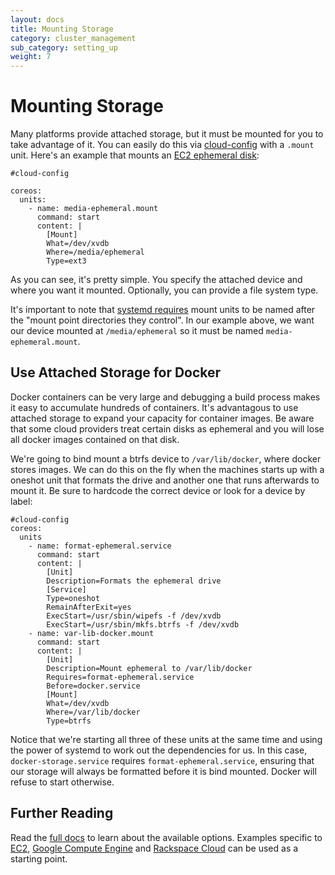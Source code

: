 ```yaml
---
layout: docs
title: Mounting Storage
category: cluster_management
sub_category: setting_up
weight: 7
---
```


# Mounting Storage

Many platforms provide attached storage, but it must be mounted for you to take advantage of it. You can easily do this via [cloud-config]({{site.url}}/docs/cluster-management/setup/cloudinit-cloud-config) with a `.mount` unit. Here's an example that mounts an [EC2 ephemeral disk]({{site.url}}/docs/running-coreos/cloud-providers/ec2/#instance-storage):

```
#cloud-config

coreos:
  units:
    - name: media-ephemeral.mount
      command: start
      content: |
        [Mount]
        What=/dev/xvdb
        Where=/media/ephemeral
        Type=ext3
```

As you can see, it's pretty simple. You specify the attached device and where you want it mounted. Optionally, you can provide a file system type.

It's important to note that [systemd requires](http://www.freedesktop.org/software/systemd/man/systemd.mount.html) mount units to be named after the "mount point directories they control". In our example above, we want our device mounted at `/media/ephemeral` so it must be named `media-ephemeral.mount`.

## Use Attached Storage for Docker

Docker containers can be very large and debugging a build process makes it easy to accumulate hundreds of containers. It's advantagous to use attached storage to expand your capacity for container images. Be aware that some cloud providers treat certain disks as ephemeral and you will lose all docker images contained on that disk.

We're going to bind mount a btrfs device to `/var/lib/docker`, where docker stores images. We can do this on the fly when the machines starts up with a oneshot unit that formats the drive and another one that runs afterwards to mount it. Be sure to hardcode the correct device or look for a device by label:

```
#cloud-config
coreos:
  units
    - name: format-ephemeral.service
      command: start
      content: |
        [Unit]
        Description=Formats the ephemeral drive
        [Service]
        Type=oneshot
        RemainAfterExit=yes
        ExecStart=/usr/sbin/wipefs -f /dev/xvdb
        ExecStart=/usr/sbin/mkfs.btrfs -f /dev/xvdb
    - name: var-lib-docker.mount
      command: start
      content: |
        [Unit]
        Description=Mount ephemeral to /var/lib/docker
        Requires=format-ephemeral.service
        Before=docker.service
        [Mount]
        What=/dev/xvdb
        Where=/var/lib/docker
        Type=btrfs
```

Notice that we're starting all three of these units at the same time and using the power of systemd to work out the dependencies for us. In this case, `docker-storage.service` requires `format-ephemeral.service`, ensuring that our storage will always be formatted before it is bind mounted. Docker will refuse to start otherwise.

## Further Reading

Read the [full docs](http://www.freedesktop.org/software/systemd/man/systemd.mount.html) to learn about the available options. Examples specific to [EC2]({{site.url}}/docs/running-coreos/cloud-providers/ec2/#instance-storage), [Google Compute Engine]({{site.url}}/docs/running-coreos/cloud-providers/google-compute-engine/#additional-storage) and [Rackspace Cloud]({{site.url}}/docs/running-coreos/cloud-providers/rackspace/#mount-data-disk) can be used as a starting point.